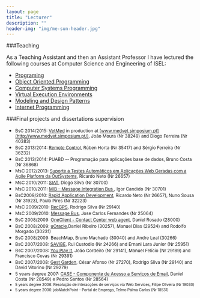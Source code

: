 ```yaml
---
layout: page
title: "Lecturer"
description: ""
header-img: "img/me-sun-header.jpg"
---
```


###Teaching

As a Teaching Assistant and then an Assistant Professor I have lectured the following courses at Computer Science and Engineering of ISEL:

* [Programing](https://adeetc.thothapp.com/classes/PG)
* [Object Oriented Programming](https://adeetc.thothapp.com/classes/POO)
* [Computer Systems Programming](https://adeetc.thothapp.com/classes/PSC)
* [Virtual Execution Environments](https://adeetc.thothapp.com/classes/AVE)
* [Modeling and Design Patterns](https://adeetc.thothapp.com/classes/MPD)
* [Internet Programming](https://adeetc.thothapp.com/classes/PI)


###Final projects and dissertations supervision


* <small>BsC 2014/2015: [VetMed](/img/pfc-posters/2015-vetmed.pdf) in production at [www.medvet.simposium.pt](http://www.medvet.simposium.pt/), João Moura (Nr 38249) and Diogo Ferreira (Nr 40383)</small>
* <small>BsC 2013/2014: [Remote Control](/img/pfc-posters/2014-remote-control.pdf), Rúben Horta (Nr 35417) and Sérgio Ferreira (Nr 36232)</small>
* <small>BsC 2013/2014: PUABD -- Programação para aplicações base de dados,  Bruno Costa (Nr 36868)</small>
* <small>MsC 2012/2013: [Suporte a Testes Automáticos em Aplicações Web Geradas com a Agile Platform da OutSystems](/img/pfc-posters/2013-auto-tests.pdf),  Ricardo Neto (Nr 26657)</small>
* <small>MsC 2010/2011: [SIAT](/img/pfc-posters/2011-siat.pdf), Diogo Silva (Nr 30700)</small>
* <small>MsC 2010/2011: [MIB – Message Integration Bus ](/img/pfc-posters/2011-mib.pdf), Igor Candido (Nr 30701)</small>
* <small>BsC2009/2010: [Rapid Application Development](/img/pfc-posters/2010-rad.pdf), Ricardo Neto (Nr 26657), Nuno Sousa (Nr 31923), Paulo Pires (Nr 32223)</small>
* <small>MsC 2009/2010: [RecGPS](/img/pfc-posters/2010-Rec-Gps.pdf),  Rodrigo Silva (Nr 29140)</small>
* <small>MsC 2009/2010: [Message Bus](/img/pfc-posters/2009-msg-bus.pdf),  Jose Carlos Fernandes (Nr 25064)</small>
* <small>BsC 2008/2009: [OneClient - Contact Center web agent](/img/pfc-posters/2009-oneclient.pdf), Daniel Rosado (28000)</small>
* <small>BsC 2008/2009: [uOracle](/img/pfc-posters/2009-uOracle.JPG),Daniel Ribeiro (30257), Manuel Dias (29524) and Rodolfo Morgado (30231)</small>
* <small>BsC 2008/2009: BeachMap, Bruno Machado (30040) and Andre Leal (30266)</small>
* <small>BsC 2007/2008: [SAVIBE](/img/pfc-posters/2008-savibe.pdf), Rui Custodio (Nr 24266) and Ernani Lara Junior (Nr 25951)</small>
* <small>BsC 2007/2008: [You Play It](/img/pfc-posters/2008-youplayit.pdf), João Cordeiro (Nr 29141), Manuel Felício (Nr 29189) and Francisco Covas (Nr 29391)</small>
* <small>BsC 2007/2008: [Gest Garden](/img/pfc-posters/2008-gest-garden.pdf), César Afonso (Nr 27270), Rodrigo Silva (Nr 29140) and David Vitorino (Nr 29279)</small>
* <small>5 years degree 2007: [CASE - Componente de Acesso a Serviços de Email](/img/pfc-posters/2007-case.pdf), Daniel Costa (Nr 28549)  e Pedro Santos (Nr 28564)
* <small>5 years degree 2006: Resolução de interacções de serviços via Web Services, Filipe Oliveira (Nr 19030)</small>
* <small>5 years degree 2006: jobMatchPoint - Portal de Emprego, Telmo Palma Carlos (Nr 18531)</small>